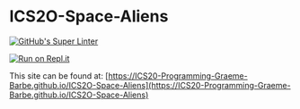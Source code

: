 # ICS2O-Space-Aliens
[![GitHub's Super Linter](https://github.com/ICS20-Programming-Graeme-Barbe/ICS2O-Space-Aliens/workflows/GitHub's%20Super%20Linter/badge.svg)](https://github.com/ICS20-Programming-Graeme-Barbe/ICS2O-Space-Aliens/actions)

[![Run on Repl.it](https://repl.it/badge/github/ICS20-Programming-Graeme-Barbe/ICS2O-Space-Aliens)](https://repl.it/github/ICS20-Programming-Graeme-Barbe/ICS2O-Space-Aliens)

This site can be found at: [https://ICS20-Programming-Graeme-Barbe.github.io/ICS2O-Space-Aliens](https://ICS20-Programming-Graeme-Barbe.github.io/ICS2O-Space-Aliens)